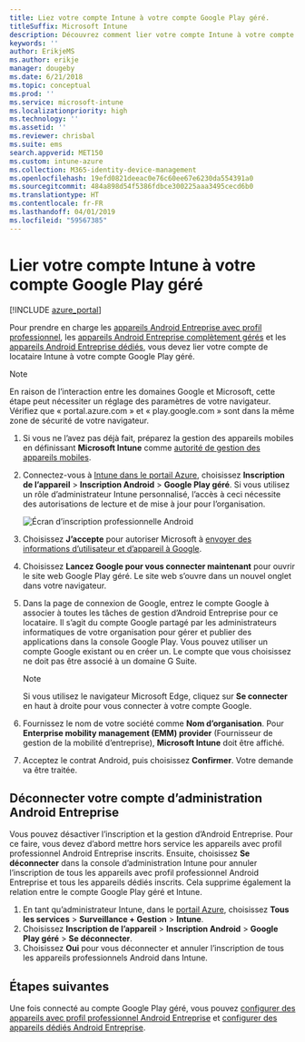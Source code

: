 ```yaml
---
title: Liez votre compte Intune à votre compte Google Play géré.
titleSuffix: Microsoft Intune
description: Découvrez comment lier votre compte Intune à votre compte Google Play géré.
keywords: ''
author: ErikjeMS
ms.author: erikje
manager: dougeby
ms.date: 6/21/2018
ms.topic: conceptual
ms.prod: ''
ms.service: microsoft-intune
ms.localizationpriority: high
ms.technology: ''
ms.assetid: ''
ms.reviewer: chrisbal
ms.suite: ems
search.appverid: MET150
ms.custom: intune-azure
ms.collection: M365-identity-device-management
ms.openlocfilehash: 19efd0821deeac0e76c60ee67e6230da554391a0
ms.sourcegitcommit: 484a898d54f5386fdbce300225aaa3495cecd6b0
ms.translationtype: HT
ms.contentlocale: fr-FR
ms.lasthandoff: 04/01/2019
ms.locfileid: "59567385"
---
```

# <a name="connect-your-intune-account-to-your-managed-google-play-account"></a>Lier votre compte Intune à votre compte Google Play géré

[!INCLUDE [azure_portal](./includes/azure_portal.md)]

Pour prendre en charge les [appareils Android Entreprise avec profil professionnel](android-work-profile-enroll.md), les [appareils Android Entreprise complètement gérés](android-fully-managed-enroll.md) et les [appareils Android Entreprise dédiés](android-kiosk-enroll.md), vous devez lier votre compte de locataire Intune à votre compte Google Play géré.  

> [!NOTE]
> En raison de l’interaction entre les domaines Google et Microsoft, cette étape peut nécessiter un réglage des paramètres de votre navigateur.  Vérifiez que « portal.azure.com » et « play.google.com » sont dans la même zone de sécurité de votre navigateur.

1. Si vous ne l’avez pas déjà fait, préparez la gestion des appareils mobiles en définissant **Microsoft Intune** comme [autorité de gestion des appareils mobiles](mdm-authority-set.md).
2. Connectez-vous à [Intune dans le portail Azure](https://aka.ms/intuneportal), choisissez **Inscription de l’appareil** > **Inscription Android** > **Google Play géré**.  Si vous utilisez un rôle d’administrateur Intune personnalisé, l’accès à ceci nécessite des autorisations de lecture et de mise à jour pour l’organisation.
   
   ![Écran d’inscription professionnelle Android](./media/android-work-bind.png)

3. Choisissez **J’accepte** pour autoriser Microsoft à [envoyer des informations d’utilisateur et d’appareil à Google](data-intune-sends-to-google.md). 
   
4. Choisissez **Lancez Google pour vous connecter maintenant** pour ouvrir le site web Google Play géré. Le site web s’ouvre dans un nouvel onglet dans votre navigateur.
  
5. Dans la page de connexion de Google, entrez le compte Google à associer à toutes les tâches de gestion d’Android Entreprise pour ce locataire. Il s’agit du compte Google partagé par les administrateurs informatiques de votre organisation pour gérer et publier des applications dans la console Google Play. Vous pouvez utiliser un compte Google existant ou en créer un. Le compte que vous choisissez ne doit pas être associé à un domaine G Suite.
    
    > [!Note]
    > Si vous utilisez le navigateur Microsoft Edge, cliquez sur **Se connecter** en haut à droite pour vous connecter à votre compte Google.

6. Fournissez le nom de votre société comme **Nom d’organisation**. Pour **Enterprise mobility management (EMM) provider** (Fournisseur de gestion de la mobilité d’entreprise), **Microsoft Intune** doit être affiché.

7. Acceptez le contrat Android, puis choisissez **Confirmer**. Votre demande va être traitée.

## <a name="disconnect-your-android-enterprise-administrative-account"></a>Déconnecter votre compte d’administration Android Entreprise

Vous pouvez désactiver l’inscription et la gestion d’Android Entreprise. Pour ce faire, vous devez d’abord mettre hors service les appareils avec profil professionnel Android Entreprise inscrits. Ensuite, choisissez **Se déconnecter** dans la console d’administration Intune pour annuler l’inscription de tous les appareils avec profil professionnel Android Entreprise et tous les appareils dédiés inscrits. Cela supprime également la relation entre le compte Google Play géré et Intune.

1. En tant qu’administrateur Intune, dans le [portail Azure](https://portal.azure.com), choisissez **Tous les services** > **Surveillance + Gestion** > **Intune**.
2. Choisissez **Inscription de l’appareil** > **Inscription Android** > **Google Play géré** > **Se déconnecter**.
3. Choisissez **Oui** pour vous déconnecter et annuler l’inscription de tous les appareils professionnels Android dans Intune.

## <a name="next-steps"></a>Étapes suivantes

Une fois connecté au compte Google Play géré, vous pouvez [configurer des appareils avec profil professionnel Android Entreprise](android-work-profile-enroll.md) et [configurer des appareils dédiés Android Entreprise](android-kiosk-enroll.md).
